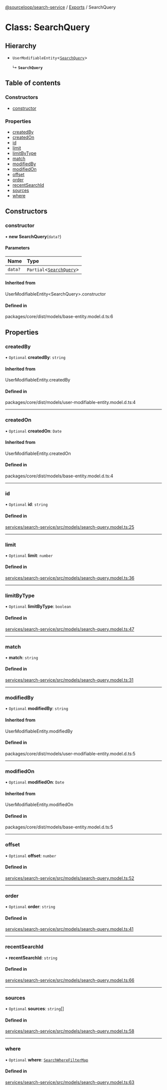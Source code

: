 [@sourceloop/search-service](../README.md) / [Exports](../modules.md) / SearchQuery

# Class: SearchQuery

## Hierarchy

- `UserModifiableEntity`<[`SearchQuery`](SearchQuery.md)\>

  ↳ **`SearchQuery`**

## Table of contents

### Constructors

- [constructor](SearchQuery.md#constructor)

### Properties

- [createdBy](SearchQuery.md#createdby)
- [createdOn](SearchQuery.md#createdon)
- [id](SearchQuery.md#id)
- [limit](SearchQuery.md#limit)
- [limitByType](SearchQuery.md#limitbytype)
- [match](SearchQuery.md#match)
- [modifiedBy](SearchQuery.md#modifiedby)
- [modifiedOn](SearchQuery.md#modifiedon)
- [offset](SearchQuery.md#offset)
- [order](SearchQuery.md#order)
- [recentSearchId](SearchQuery.md#recentsearchid)
- [sources](SearchQuery.md#sources)
- [where](SearchQuery.md#where)

## Constructors

### constructor

• **new SearchQuery**(`data?`)

#### Parameters

| Name | Type |
| :------ | :------ |
| `data?` | `Partial`<[`SearchQuery`](SearchQuery.md)\> |

#### Inherited from

UserModifiableEntity<SearchQuery\>.constructor

#### Defined in

packages/core/dist/models/base-entity.model.d.ts:6

## Properties

### createdBy

• `Optional` **createdBy**: `string`

#### Inherited from

UserModifiableEntity.createdBy

#### Defined in

packages/core/dist/models/user-modifiable-entity.model.d.ts:4

___

### createdOn

• `Optional` **createdOn**: `Date`

#### Inherited from

UserModifiableEntity.createdOn

#### Defined in

packages/core/dist/models/base-entity.model.d.ts:4

___

### id

• `Optional` **id**: `string`

#### Defined in

[services/search-service/src/models/search-query.model.ts:25](https://github.com/sourcefuse/loopback4-microservice-catalog/blob/d35fdb3f0/services/search-service/src/models/search-query.model.ts#L25)

___

### limit

• `Optional` **limit**: `number`

#### Defined in

[services/search-service/src/models/search-query.model.ts:36](https://github.com/sourcefuse/loopback4-microservice-catalog/blob/d35fdb3f0/services/search-service/src/models/search-query.model.ts#L36)

___

### limitByType

• `Optional` **limitByType**: `boolean`

#### Defined in

[services/search-service/src/models/search-query.model.ts:47](https://github.com/sourcefuse/loopback4-microservice-catalog/blob/d35fdb3f0/services/search-service/src/models/search-query.model.ts#L47)

___

### match

• **match**: `string`

#### Defined in

[services/search-service/src/models/search-query.model.ts:31](https://github.com/sourcefuse/loopback4-microservice-catalog/blob/d35fdb3f0/services/search-service/src/models/search-query.model.ts#L31)

___

### modifiedBy

• `Optional` **modifiedBy**: `string`

#### Inherited from

UserModifiableEntity.modifiedBy

#### Defined in

packages/core/dist/models/user-modifiable-entity.model.d.ts:5

___

### modifiedOn

• `Optional` **modifiedOn**: `Date`

#### Inherited from

UserModifiableEntity.modifiedOn

#### Defined in

packages/core/dist/models/base-entity.model.d.ts:5

___

### offset

• `Optional` **offset**: `number`

#### Defined in

[services/search-service/src/models/search-query.model.ts:52](https://github.com/sourcefuse/loopback4-microservice-catalog/blob/d35fdb3f0/services/search-service/src/models/search-query.model.ts#L52)

___

### order

• `Optional` **order**: `string`

#### Defined in

[services/search-service/src/models/search-query.model.ts:41](https://github.com/sourcefuse/loopback4-microservice-catalog/blob/d35fdb3f0/services/search-service/src/models/search-query.model.ts#L41)

___

### recentSearchId

• **recentSearchId**: `string`

#### Defined in

[services/search-service/src/models/search-query.model.ts:66](https://github.com/sourcefuse/loopback4-microservice-catalog/blob/d35fdb3f0/services/search-service/src/models/search-query.model.ts#L66)

___

### sources

• `Optional` **sources**: `string`[]

#### Defined in

[services/search-service/src/models/search-query.model.ts:58](https://github.com/sourcefuse/loopback4-microservice-catalog/blob/d35fdb3f0/services/search-service/src/models/search-query.model.ts#L58)

___

### where

• `Optional` **where**: [`SearchWhereFilterMap`](../modules.md#searchwherefiltermap)

#### Defined in

[services/search-service/src/models/search-query.model.ts:63](https://github.com/sourcefuse/loopback4-microservice-catalog/blob/d35fdb3f0/services/search-service/src/models/search-query.model.ts#L63)

